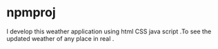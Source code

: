 # npmproj
I develop this weather application using html CSS java script .To see the updated weather of any place in real . 
